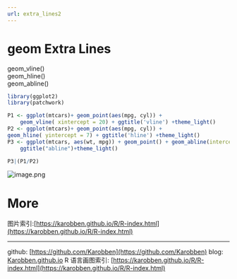 ```yaml
---
url: extra_lines2
---
```


# geom Extra Lines

geom_vline()<br />geom_hline()<br />geom_abline()

```r
library(ggplot2)
library(patchwork)

P1 <- ggplot(mtcars)+ geom_point(aes(mpg, cyl)) +
	geom_vline( xintercept = 20) + ggtitle('vline') +theme_light()
P2 <- ggplot(mtcars)+ geom_point(aes(mpg, cyl)) +
geom_hline( yintercept = 7) + ggtitle('hline') +theme_light()
P3 <- ggplot(mtcars, aes(wt, mpg)) + geom_point() + geom_abline(intercept = 25, slope = -1) +
	ggtitle("abline")+theme_light()

P3|(P1/P2)
```

![image.png](https://cdn.nlark.com/yuque/0/2020/png/691897/1580026647767-5d1c5819-f954-46c4-9f1f-85036a4cd116.png#align=left&display=inline&height=518&name=image.png&originHeight=518&originWidth=597&size=37134&status=done&style=none&width=597)<br />

<a name="FG8Ad"></a>
# More
图片索引:[https://karobben.github.io/R/R-index.html](https://karobben.github.io/R/R-index.html)







---
github: [https://github.com/Karobben](https://github.com/Karobben)
blog: [Karobben.github.io](http://Karobben.github.io)
R 语言画图索引: [https://karobben.github.io/R/R-index.html](https://karobben.github.io/R/R-index.html)

